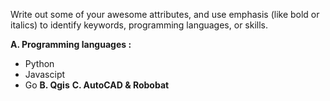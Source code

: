 Write out some of your awesome attributes, and use emphasis (like bold or italics) to identify keywords, programming languages, or skills.

__A. Programming languages :__
  * Python
  * Javascipt
  * Go
__B. Qgis__
__C. AutoCAD & Robobat__
